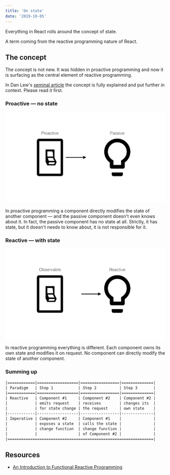 ```yaml
---
title: 'On state'
date: '2019-10-05'
---
```


Everything in React rolls around the concept of state.

<!--more-->

A term coming from the reactive programming nature of React.

## The concept

The concept is not new. It was hidden in proactive programming and now it is surfacing as the central element of reactive programming.

In Dan Lew's [seminal article](https://blog.danlew.net/2017/07/27/an-introduction-to-functional-reactive-programming/) the concept is fully explained and put further in context. Please read it first.

### Proactive &mdash; no state

![Proactive](proactive.png)

In proactive programming a component directly modifies the state of another component &mdash; and the passive component doesn't even knows about it. In fact, the passive component has no state at all. Strictly, it has state, but it doesn't needs to know about, it is not responsible for it.

### Reactive &mdash; with state

![Reactive](reactive.png)

In reactive programming everything is different. Each component owns its own state and modifies it on request. No component can directly modify the state of another component.

### Summing up

```
|============|==================|=================|==============|
| Paradigm   | Step 1           | Step 2          | Step 3       |
|============|==================|=================|==============|
| Reactive   | Component #1     | Component #2    | Component #2 |
|            | emits request    | receives        | changes its  |
|            | for state change | the request     | own state    |
|------------|------------------|-----------------|--------------|
| Imperative | Component #2     | Component #1    |              |
|            | exposes a state  | calls the state |              |
|            | change function  | change function |              |
|            |                  | of Component #2 |              |
|================================================================|
```






## Resources

- [An Introduction to Functional Reactive Programming](https://blog.danlew.net/2017/07/27/an-introduction-to-functional-reactive-programming/)